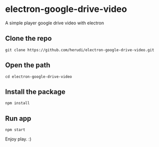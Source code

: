 # electron-google-drive-video
A simple player google drive video with electron

## Clone the repo
`git clone https://github.com/herudi/electron-google-drive-video.git`

## Open the path
`cd electron-google-drive-video`

## Install the package
`npm install`

## Run app
`npm start`

Enjoy play. :)
